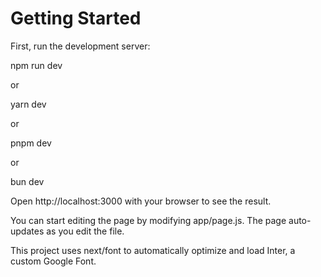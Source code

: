 # Getting Started
First, run the development server:

npm run dev

 or
 
yarn dev

 or
 
pnpm dev

 or
 
bun dev

Open http://localhost:3000 with your browser to see the result.

You can start editing the page by modifying app/page.js. The page auto-updates as you edit the file.

This project uses next/font to automatically optimize and load Inter, a custom Google Font.
